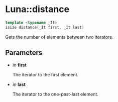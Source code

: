 # Luna::distance

```c++
template <typename _It>
isize distance(_It first, _It last)
```

Gets the number of elements between two iterators. 



## Parameters
* *in* **first**

    The iterator to the first element. 

* *in* **last**

    The iterator to the one-past-last element. 

